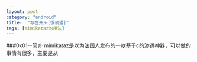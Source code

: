 ```yaml
---
layout: post
category: "android"
title:  "写在开头[很装逼]"
tags: [mimikataz的用法]
---
```

###0x01--简介
mimikataz是以为法国人发布的一款基于c的渗透神器，可以做的事情有很多，主要是从
